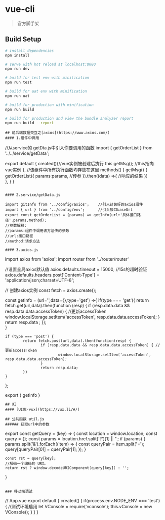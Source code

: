 # vue-cli

> 官方脚手架

## Build Setup

``` bash
# install dependencies
npm install

# serve with hot reload at localhost:8080
npm run dev

# build for test env with minification
npm run test 

# build for uat env with minification
npm run uat 

# build for production with minification
npm run build

# build for production and view the bundle analyzer report
npm run build --report
```

```
## 前后端数据交互之[axios](https://www.axios.com/)
#### 1.组件中调用

```
//从service的 getDta.js中引入你要调用的函数
import { getOrderList } from '../../service/getData';

export default {
    created(){//vue实例被创建后执行
        this.getMsg();    //this指向vue实例
    },
    //该组件中所有执行函数均存放在这里
    methods() { 
        getMsg() {
            getOrderList({
                params:params,  //传参
            }).then((data) =>{
                //响应的结果
            })    
        },
    }
}

```

#### 2.service/getData.js
```
    import gitInfo from '../config/axios';    //引入封装好的axios组件
    import { url } from '../config/env';      //引入接口baseUrl
    export const getOrderList = (params) => getInfo(url+'具体接口路径',params,method);
    //参数解释:
    //params:组件中调用该方法传的参数
    //url:接口路径
    //method:请求方法
```
#### 3.axios.js
```
import axios from 'axios';
import router from '../router/router'

//设置全局axios默认值
axios.defaults.timeout = 15000; //15s的超时验证
axios.defaults.headers.post['Content-Type'] = 'application/json;charset=UTF-8';

// 创建axios实例
const fetch = axios.create();

const getInfo = (url='',data={},type='get') =>{
    if(type === 'get'){	
		return fetch.get(url,data).then(function (resp) {
			if (resp.data.data && resp.data.data.accessToken) {	//更新accessToken
				window.localStorage.setItem('accessToken', resp.data.data.accessToken);
			}
			return resp.data ;
		});  
    }

	if (type === 'post') { 
			return fetch.post(url,data).then(function(resp) {
					if (resp.data.data && resp.data.data.accessToken) { //更新accessToken
							window.localStorage.setItem('accessToken', resp.data.data.accessToken);
					}
					return resp.data;
			})
	}
};

export {  getInfo }
```
## UI
#### [UI库-vux](https://vux.li/#/)
```
```
## 公共函数 util.js
###### 获取url中的参数
```
export const getQuery = (key) => {
    const location = window.location;
    const query = {};
    const params = location.href.split('?')[1] || '';
    if (params) {
        params.split('&').forEach((item) => {
            const queryPair = item.split('=');
            query[queryPair[0]] = queryPair[1];
        });
    }

    const rst = query[key];
    //解码一个编码的 URI。
    return rst ? window.decodeURIComponent(query[key]) : '';
}
```

### 移动端调试
```
// App.vue
export default {
    created() {
        if(process.env.NODE_ENV === 'test') {         //测试环境启用
            let VConsole = require('vconsole');
            this.vConsole = new VConsole();
        }
    }
}
```
